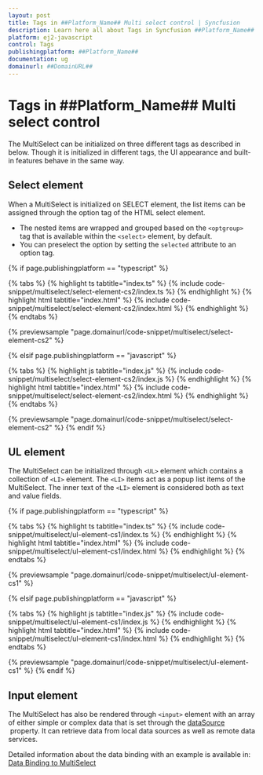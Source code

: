 ```yaml
---
layout: post
title: Tags in ##Platform_Name## Multi select control | Syncfusion
description: Learn here all about Tags in Syncfusion ##Platform_Name## Multi select control of Syncfusion Essential JS 2 and more.
platform: ej2-javascript
control: Tags 
publishingplatform: ##Platform_Name##
documentation: ug
domainurl: ##DomainURL##
---
```


# Tags in ##Platform_Name## Multi select control

The MultiSelect can be initialized on three different tags as described in below. Though it is initialized in different tags, the UI appearance and built-in features behave in the same way.

## Select element

When a MultiSelect is initialized on SELECT element, the list items can be assigned through the option tag of the HTML select element.

* The nested items are wrapped and grouped based on the `<optgroup>` tag that is available
    within the `<select>` element, by default.
* You can preselect the option by setting the `selected` attribute to an option tag.

{% if page.publishingplatform == "typescript" %}

 {% tabs %}
{% highlight ts tabtitle="index.ts" %}
{% include code-snippet/multiselect/select-element-cs2/index.ts %}
{% endhighlight %}
{% highlight html tabtitle="index.html" %}
{% include code-snippet/multiselect/select-element-cs2/index.html %}
{% endhighlight %}
{% endtabs %}
        
{% previewsample "page.domainurl/code-snippet/multiselect/select-element-cs2" %}

{% elsif page.publishingplatform == "javascript" %}

{% tabs %}
{% highlight js tabtitle="index.js" %}
{% include code-snippet/multiselect/select-element-cs2/index.js %}
{% endhighlight %}
{% highlight html tabtitle="index.html" %}
{% include code-snippet/multiselect/select-element-cs2/index.html %}
{% endhighlight %}
{% endtabs %}

{% previewsample "page.domainurl/code-snippet/multiselect/select-element-cs2" %}
{% endif %}

## UL element

The MultiSelect can be initialized through `<UL>` element which contains a collection of `<LI>` element. The `<LI>` items act as a popup list items of the MultiSelect. The inner text of the `<LI>` element is considered both as text and value fields.

{% if page.publishingplatform == "typescript" %}

 {% tabs %}
{% highlight ts tabtitle="index.ts" %}
{% include code-snippet/multiselect/ul-element-cs1/index.ts %}
{% endhighlight %}
{% highlight html tabtitle="index.html" %}
{% include code-snippet/multiselect/ul-element-cs1/index.html %}
{% endhighlight %}
{% endtabs %}
        
{% previewsample "page.domainurl/code-snippet/multiselect/ul-element-cs1" %}

{% elsif page.publishingplatform == "javascript" %}

{% tabs %}
{% highlight js tabtitle="index.js" %}
{% include code-snippet/multiselect/ul-element-cs1/index.js %}
{% endhighlight %}
{% highlight html tabtitle="index.html" %}
{% include code-snippet/multiselect/ul-element-cs1/index.html %}
{% endhighlight %}
{% endtabs %}

{% previewsample "page.domainurl/code-snippet/multiselect/ul-element-cs1" %}
{% endif %}

## Input element

The MultiSelect has also be rendered through `<input>` element with an array of either simple or complex data that is set through the [dataSource](../api/multi-select/#datasource) &nbsp;property. It can retrieve data from local data sources as well as remote data services.

Detailed information about the data binding with an example is available in: [Data Binding to MultiSelect](./data-binding)